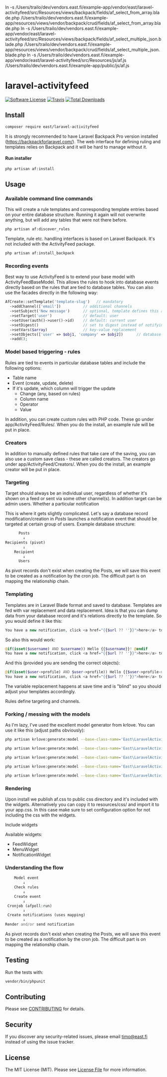 ln -s /Users/trailo/dev/vendors.east.fi/example-app/vendor/east/laravel-activityfeed/src/Resources/views/backpack/fields/af_select_from_array.blade.php /Users/trailo/dev/vendors.east.fi/example-app/resources/views/vendor/backpack/crud/fields/af_select_from_array.blade.php
ln -s /Users/trailo/dev/vendors.east.fi/example-app/vendor/east/laravel-activityfeed/src/Resources/views/backpack/fields/af_select_multiple_json.blade.php /Users/trailo/dev/vendors.east.fi/example-app/resources/views/vendor/backpack/crud/fields/af_select_multiple_json.blade.php
ln -s /Users/trailo/dev/vendors.east.fi/example-app/vendor/east/laravel-activityfeed/src/Resources/js/af.js /Users/trailo/dev/vendors.east.fi/example-app/public/js/af.js

# laravel-activityfeed

[![Software License](https://img.shields.io/badge/license-MIT-brightgreen.svg?style=flat-square)](LICENSE.md)
[![Travis](https://img.shields.io/travis/east/laravel-activityfeed.svg?style=flat-square)]()
[![Total Downloads](https://img.shields.io/packagist/dt/east/laravel-activityfeed.svg?style=flat-square)](https://packagist.org/packages/east/laravel-activityfeed)

## Install
```bash
composer require east/laravel-activityfeed
```
It is strongly recommended to have Laravel Backpack Pro version installed (https://backpackforlaravel.com/). The web interface for defining ruling and templates relies on Backpack and it will be hard to manage without it.

#### Run installer
```bash
php artisan af:install
```

## Usage

### Available command line commands

This will create a rule templates and corresponding template entries based on your entire database structure. Running it again will not overwrite anything, but will add any tables that were not there before. 
```bash
php artisan af:discover_rules
```
Template, rule etc. handling interfaces is based on Laravel Backpack. It's not included with the ActivityFeed package. 
```bash
php artisan af:install_backpack
```

### Recording events

Best way to use ActivityFeed is to extend your base model with ActivityFeedBaseModel. This allows the rules to hook into database events directly based on the rules that are tied to database tables. You can also use the facades directly in the following way:

```php
AfCreate::setTemplate('template-slug')   // mandatory
  ->addChannel(['email'])          // additional channels
  ->setSubject('New message')      // optional, template defines this already
  ->setTarget('user')              // default: user
  ->setUser(auth()->user()->id)    // default: current user
  ->setDigest()                    // set to digest instead of notifying immediately
  ->setVars($array)                // key-value replacement
  ->setObjects(['user' => $obj1, 'company' => $obj2])      // database objects
  ->add();
```

### Model based triggering - rules

Rules are tied to events in particular database tables and include the following options:
 * Table name
 * Event (create, update, delete)
 * If it's update, which column will trigger the update
   * Change (any, based on rules)
   * Column name
   * Operator
   * Value

In addition, you can create custom rules with PHP code. These go under app/ActivityFeed/Rules/. When you do the install, an example rule will be put in place. 


### Creators

In addition to manually defined rules that take care of the saving, you can also use a custom save class - these are called creators. The creators go under app/ActivityFeed/Creators/. When you do the install, an example creator will be put in place.


### Targeting

Target should always be an individual user, regardless of whether it's shown on a feed or sent via some other channel(s). In addition target can be admin users. Whether a particular notification

This is where it gets slightly complicated. Let's say a database record modification/creation in *Posts* launches a notification event that should be targeted at certain group of users. Example database structure:

```php
      Posts
        ↓
Recipients (pivot)
        ↓
    Recipient
        ↓
      Users
```
As pivot records don't exist when creating the Posts, we will save this event to be created as a notification by the cron job. The difficult part is on mapping the relationship chain.



### Templating

Templates are in Laravel Blade format and saved to database. Templates are fed with var replacement and data replacement. Idea is that you can dump data from your database record and it's relations directly to the template. So you would define it like this:
```php
You have a new notification, click <a href="{{$url ?? ''}}">here</a> to read it.
```
So also this would work:
```php
@if(isset($username) AND $username)) Hello {{$username}}! @endif
You have a new notification, click <a href="{{$url ?? ''}}">here</a> to read it.
```
And this (provided you are sending the correct objects):
```php
@if(isset($user->profile) AND $user->profile)) Hello {{$user->profile->name}}! @endif
You have a new notification, click <a href="{{$url ?? ''}}">here</a> to read it.
```
The variable replacement happens at save time and is "blind" so you should adjust your templates accordingly. 

Rules define targeting and channels.

### Forking / messing with the models

As I'm lazy, I've used the excellent model generator from krlove. You can use it like this (adjust paths obviously):

```bash
php artisan krlove:generate:model --base-class-name='East\LaravelActivityfeed\Models\ActivityFeedBaseModel' --namespace='East\LaravelActivityfeed\Models\ActiveModels' --output-path=../vendor/east/laravel-activityfeed/src/Models/ActiveModels/ --table-name=af_events AfEventsModel

php artisan krlove:generate:model --base-class-name='East\LaravelActivityfeed\Models\ActivityFeedBaseModel' --namespace='East\LaravelActivityfeed\Models\ActiveModels' --output-path=../vendor/east/laravel-activityfeed/src/Models/ActiveModels/ --table-name=af_rules AfRules

php artisan krlove:generate:model --base-class-name='East\LaravelActivityfeed\Models\ActivityFeedBaseModel' --namespace='East\LaravelActivityfeed\Models\ActiveModels' --output-path=../vendor/east/laravel-activityfeed/src/Models/ActiveModels/ --table-name=af_categories AfCategories

php artisan krlove:generate:model --base-class-name='East\LaravelActivityfeed\Models\ActivityFeedBaseModel' --namespace='East\LaravelActivityfeed\Models\ActiveModels' --output-path=../vendor/east/laravel-activityfeed/src/Models/ActiveModels/ --table-name=af_templates AfTemplatesModel

php artisan krlove:generate:model --base-class-name='East\LaravelActivityfeed\Models\ActivityFeedBaseModel' --namespace='East\LaravelActivityfeed\Models\ActiveModels' --output-path=../vendor/east/laravel-activityfeed/src/Models/ActiveModels/ --table-name=af_notifications AfNotificationsModel
```

### Rendering

Upon install we publish af.css to public css directory and it's included with the widgets. Alternatively you can copy it to resources/css/ and import it to your app.css. In this case make sure to set configuration option for not including the css with the widgets. 

Include widgets 

Available widgets:
 * FeedWidget
 * MenuWidget
 * NotificationWidget


### Understanding the flow

```php
    Model event
        ↓
    Check rules
        ↓
    Create event
        ↓
 Cronjob (afpoll:run)
        ↓
 Create notifications (uses mapping)
        ↓
Render and/or send notification
```
As pivot records don't exist when creating the Posts, we will save this event to be created as a notification by the cron job. The difficult part is on mapping the relationship chain.



## Testing

Run the tests with:

```bash
vendor/bin/phpunit
```

## Contributing

Please see [CONTRIBUTING](CONTRIBUTING.md) for details.


## Security

If you discover any security-related issues, please email timo@east.fi instead of using the issue tracker.


## License

The MIT License (MIT). Please see [License File](/LICENSE.md) for more information.